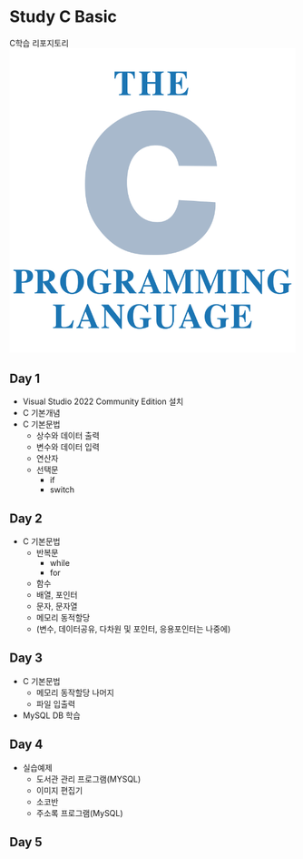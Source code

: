 # Study C Basic
C학습 리포지토리
![Clogo](https://raw.githubusercontent.com/kwogus1/StudyC-Kasan/main/image/Clogo.png)

<bar/>

## Day 1
- Visual Studio 2022 Community Edition 설치
- C 기본개념
- C 기본문법
  - 상수와 데이터 출력
  - 변수와 데이터 입력
  - 연산자
  - 선택문
    - if
    - switch

## Day 2
- C 기본문법
  - 반복문
    - while
    - for
  - 함수
  - 배열, 포인터
  - 문자, 문자열
  - 메모리 동적할당
  - (변수, 데이터공유, 다차원 및 포인터, 응용포인터는 나중에)

## Day 3
- C 기본문법
  - 메모리 동작할당 나머지
  - 파일 입출력
- MySQL DB 학습

## Day 4
- 실습예제
  - 도서관 관리 프로그램(MYSQL)
  - 이미지 편집기
  - 소코반
  - 주소록 프로그램(MySQL)

## Day 5
